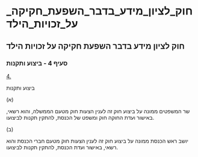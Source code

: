# חוק_לציון_מידע_בדבר_השפעת_חקיקה_על_זכויות_הילד

## חוק לציון מידע בדבר השפעת חקיקה על זכויות הילד

### סעיף 4 - ביצוע ותקנות

[4.](https://he.wikisource.org/wiki/חוק_לציון_מידע_בדבר_השפעת_חקיקה_על_זכויות_הילד#s_yp_4)

ביצוע ותקנות

(א)

שר המשפטים ממונה על ביצוע חוק זה לענין הצעות חוק מטעם הממשלה, והוא רשאי, באישור ועדת החוקה חוק ומשפט של הכנסת, להתקין תקנות לביצועו.

(ב)

יושב ראש הכנסת ממונה על ביצוע חוק זה לענין הצעות חוק מטעם חברי הכנסת והוא רשאי, באישור ועדת הכנסת, להתקין תקנות לביצועו.